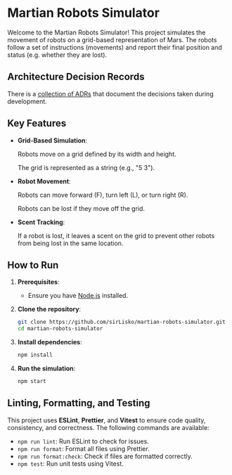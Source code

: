 # Martian Robots Simulator

Welcome to the Martian Robots Simulator! This project simulates the movement of robots on a grid-based representation of Mars. The robots follow a set of instructions (movements) and report their final position and status (e.g. whether they are lost).

## Architecture Decision Records

There is a [collection of ADRs](docs/adr) that document the decisions taken during development.

## Key Features

- **Grid-Based Simulation**:

  Robots move on a grid defined by its width and height.

  The grid is represented as a string (e.g., "5 3").

- **Robot Movement**:

  Robots can move forward (F), turn left (L), or turn right (R).

  Robots can be lost if they move off the grid.

- **Scent Tracking**:

  If a robot is lost, it leaves a scent on the grid to prevent other robots from being lost in the same location.

## How to Run

1. **Prerequisites**:

   - Ensure you have [Node.js](https://nodejs.org/) installed.

2. **Clone the repository**:

   ```bash
   git clone https://github.com/sirLisko/martian-robots-simulator.git
   cd martian-robots-simulator
   ```

3. **Install dependencies**:

   ```bash
   npm install
   ```

4. **Run the simulation**:

   ```bash
   npm start
   ```

## Linting, Formatting, and Testing

This project uses **ESLint**, **Prettier**, and **Vitest** to ensure code quality, consistency, and correctness. The following commands are available:

- `npm run lint`: Run ESLint to check for issues.
- `npm run format`: Format all files using Prettier.
- `npm run format:check`: Check if files are formatted correctly.
- `npm test`: Run unit tests using Vitest.
